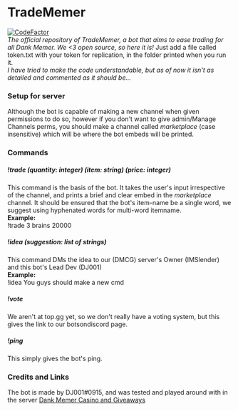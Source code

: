 # TradeMemer
[![CodeFactor](https://www.codefactor.io/repository/github/djthegr8/tradememer/badge/master?s=b83a252f164eaf3bf8b3c1187799908e7a2072e0)](https://www.codefactor.io/repository/github/djthegr8/tradememer/overview/master)     
*The official repository of TradeMemer, a bot that aims to ease trading for all Dank Memer. We <3 open source, so here it is!*
Just add a file called token.txt with your token for replication, in the folder printed when you run it.    
*I have tried to make the code understandable, but as of now it isn't as detailed and commented as it should be...*    
### Setup for server    
Although the bot is capable of making a new channel when given permissions to do so, however if you don't want to give admin/Manage Channels perms, you should make a channel called *marketplace* (case insensitive) which will be where the bot embeds will be printed.   
### Commands    
##### !trade (quantity: integer) (item: string) (price: integer)       
This command is the basis of the bot. It takes the user's input irrespective of the channel, and prints a brief and clear embed in the *marketplace* channel. It should be ensured that the bot's item-name be a single word, we suggest using hyphenated words for multi-word itemname.     
**Example:**     
!trade 3 brains 20000    
##### !idea (suggestion: list of strings)    
This command DMs the idea to our (DMCG) server's Owner (IMSlender) and this bot's Lead Dev (DJ001)    
**Example:**     
!idea You guys should make a new cmd      
##### !vote     
We aren't at top.gg yet, so we don't really have a voting system, but this gives the link to our botsondiscord page.    
##### !ping      
This simply gives the bot's ping.      
### Credits and Links     
The bot is made by DJ001#0915, and was tested and played around with in the server [Dank Memer Casino and Giveaways](https://discord.me/dmcg)    


